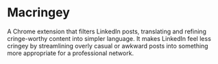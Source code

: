 # Macringey
A Chrome extension that filters LinkedIn posts, translating and refining cringe-worthy content into simpler language. It makes LinkedIn feel less cringey by streamlining overly casual or awkward posts into something more appropriate for a professional network.
